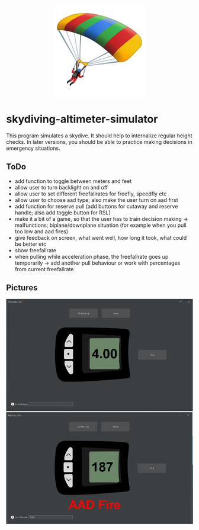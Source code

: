 <div align="center">
  <p>
    <a href="https://github.com/mr-s8/skydiving-altimeter-simulator/blob/main/images/google_emoji.png"><img src="https://github.com/mr-s8/skydiving-altimeter-simulator/blob/main/images/google_emoji.png" width="250" alt="skydiving emoji" /></a>
  </p>
</div>



# skydiving-altimeter-simulator
This program simulates a skydive. It should help to internalize regular height checks. In later versions, you should be able to practice making decisions in emergency situations.


## ToDo
- add function to toggle between meters and feet
- allow user to turn backlight on and off
- allow user to set different freefallrates for freefly, speedfly etc
- allow user to choose aad type; also make the user turn on aad first
- add function for reserve pull (add buttons for cutaway and reserve handle; also add toggle button for RSL)
- make it a bit of a game, so that the user has to train decision making -> malfunctions; biplane/downplane situation (for example when you pull too low and aad fires)
- give feedback on screen, what went well, how long it took, what could be better etc
- show freefallrate
- when pulling while acceleration phase, the freefallrate goes up temporarily -> add another pull behaviour or work with percentages from current freefallrate

## Pictures
<div align="center">
  <p>
    <a href="https://github.com/mr-s8/skydiving-altimeter-simulator/blob/main/images/alti_sim.PNG"><img src="https://github.com/mr-s8/skydiving-altimeter-simulator/blob/main/images/alti_sim.PNG" alt="screenshot" /></a>
    <a href="https://github.com/mr-s8/skydiving-altimeter-simulator/blob/main/images/alti_sim_aad.PNG"><img src="https://github.com/mr-s8/skydiving-altimeter-simulator/blob/main/images/alti_sim_aad.PNG" alt="screenshot" /></a>
  </p>
</div>
